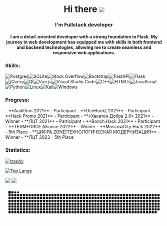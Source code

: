<h1 align="center">Hi there <img src="https://github.com/blackcater/blackcater/raw/main/images/Hi.gif" height="32"/></h1>
<h3 align="center">I'm Fullstack developer</h3>

<h4 align="center">I am a detail-oriented developer with a strong foundation in Flask. My journey in web development has equipped me with skills in both frontend and backend technologies, allowing me to create seamless and responsive web applications.<h4>

<h3 align="left">Skills:</h3>

![Postgres](https://img.shields.io/badge/postgres-%23316192.svg?style=for-the-badge&logo=postgresql&logoColor=white)![SQLite](https://img.shields.io/badge/sqlite-%2307405e.svg?style=for-the-badge&logo=sqlite&logoColor=white)![Stack Overflow](https://img.shields.io/badge/-Stackoverflow-FE7A16?style=for-the-badge&logo=stack-overflow&logoColor=white)![Bootstrap](https://img.shields.io/badge/bootstrap-%238511FA.svg?style=for-the-badge&logo=bootstrap&logoColor=white)![FastAPI](https://img.shields.io/badge/FastAPI-005571?style=for-the-badge&logo=fastapi)![Flask](https://img.shields.io/badge/flask-%23000.svg?style=for-the-badge&logo=flask&logoColor=white)![jQuery](https://img.shields.io/badge/jquery-%230769AD.svg?style=for-the-badge&logo=jquery&logoColor=white)![Qt](https://img.shields.io/badge/Qt-%23217346.svg?style=for-the-badge&logo=Qt&logoColor=white)![Vue.js](https://img.shields.io/badge/vuejs-%2335495e.svg?style=for-the-badge&logo=vuedotjs&logoColor=%234FC08D)![Visual Studio Code](https://img.shields.io/badge/Visual%20Studio%20Code-0078d7.svg?style=for-the-badge&logo=visual-studio-code&logoColor=white)![C++](https://img.shields.io/badge/c++-%2300599C.svg?style=for-the-badge&logo=c%2B%2B&logoColor=white)![HTML5](https://img.shields.io/badge/html5-%23E34F26.svg?style=for-the-badge&logo=html5&logoColor=white)![JavaScript](https://img.shields.io/badge/javascript-%23323330.svg?style=for-the-badge&logo=javascript&logoColor=%23F7DF1E)![Python](https://img.shields.io/badge/python-3670A0?style=for-the-badge&logo=python&logoColor=ffdd54)![Linux](https://img.shields.io/badge/Linux-FCC624?style=for-the-badge&logo=linux&logoColor=black)![Kali](https://img.shields.io/badge/Kali-268BEE?style=for-the-badge&logo=kalilinux&logoColor=white)![Windows](https://img.shields.io/badge/Windows-0078D6?style=for-the-badge&logo=windows&logoColor=white)

<h3 align="left">Progress:</h3>
- **Audithon 2021** - Participant
- **DevHack{ 2021** - Participant
- **Hack Promo 2021** - Participant
- **«Хакатон Добра 2.0» 2021** - Winner
- **ЛЦТ 2021** - Participant
- **Bonch.Hack 2021** - Participant
- **TEAMFORCE Alliance 2022** - Winner
- **MoscowCity Hack 2022** - 5th Place
- **ЦИФРА.ZONE|ТЕХНОЛОГИЧЕСКАЯ МОДЕРНИЗАЦИЯ** - Winner
- **ЛЦТ 2023 - 5th Place
<h3 align="left">Statistics:</h3>

[![trophy](https://github-profile-trophy.vercel.app/?username=Jastebsz)](https://github.com/ryo-ma/github-profile-trophy)

[![Top Langs](https://github-readme-stats.vercel.app/api/top-langs/?username=Jastebsz)](https://github.com/anuraghazra/github-readme-stats)

![](https://github-profile-summary-cards.vercel.app/api/cards/profile-details?username=Jastebsz&theme=solarized_dark)
![](https://github-profile-summary-cards.vercel.app/api/cards/stats?username=Jastebsz&theme=solarized_dark)

![](https://github.com/Platane/snk/raw/output/github-contribution-grid-snake.svg)
